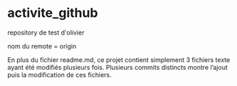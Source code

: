 # activite_github
repository de test d'olivier

nom du remote = origin

En plus du fichier readme.md, ce projet contient simplement 3 fichiers texte ayant été modifiés plusieurs fois.
Plusieurs commits distincts montre l’ajout puis la modification de ces fichiers.
